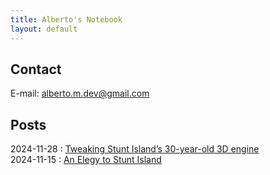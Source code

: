 ```yaml
---
title: Alberto's Notebook
layout: default
---
```


## Contact

E-mail: [alberto.m.dev@gmail.com](mailto:alberto.m.dev@gmail.com)

## Posts

2024-11-28 : [Tweaking Stunt Island’s 30-year-old 3D engine](https://fe9aefb4.annali-af6.pages.dev/2024/11/20/tweaking-stunt-island) <br/>
2024-11-15 : [An Elegy to Stunt Island](https://fe9aefb4.annali-af6.pages.dev/2024/11/15/stunt-island-elegy)
